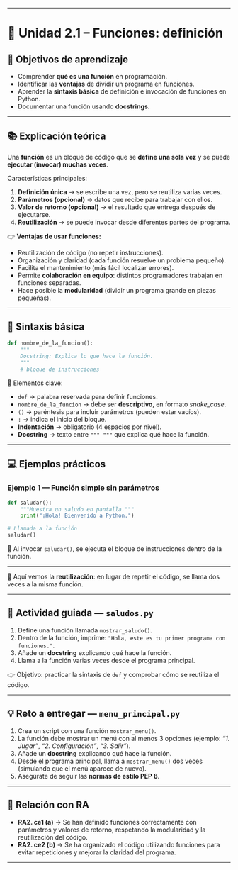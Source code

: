 
---

# 🔹 Unidad 2.1 – Funciones: definición

## 🎯 Objetivos de aprendizaje

* Comprender **qué es una función** en programación.
* Identificar las **ventajas** de dividir un programa en funciones.
* Aprender la **sintaxis básica** de definición e invocación de funciones en Python.
* Documentar una función usando **docstrings**.

---

## 📚 Explicación teórica

Una **función** es un bloque de código que se **define una sola vez** y se puede **ejecutar (invocar) muchas veces**.

Características principales:

1. **Definición única** → se escribe una vez, pero se reutiliza varias veces.
2. **Parámetros (opcional)** → datos que recibe para trabajar con ellos.
3. **Valor de retorno (opcional)** → el resultado que entrega después de ejecutarse.
4. **Reutilización** → se puede invocar desde diferentes partes del programa.

👉 **Ventajas de usar funciones:**

* Reutilización de código (no repetir instrucciones).
* Organización y claridad (cada función resuelve un problema pequeño).
* Facilita el mantenimiento (más fácil localizar errores).
* Permite **colaboración en equipo**: distintos programadores trabajan en funciones separadas.
* Hace posible la **modularidad** (dividir un programa grande en piezas pequeñas).

---

## 📌 Sintaxis básica

```python
def nombre_de_la_funcion():
    """
    Docstring: Explica lo que hace la función.
    """
    # bloque de instrucciones
```

🔎 Elementos clave:

* `def` → palabra reservada para definir funciones.
* `nombre_de_la_funcion` → debe ser **descriptivo**, en formato *snake\_case*.
* `()` → paréntesis para incluir parámetros (pueden estar vacíos).
* `:` → indica el inicio del bloque.
* **Indentación** → obligatorio (4 espacios por nivel).
* **Docstring** → texto entre `""" """` que explica qué hace la función.

---

## 💻 Ejemplos prácticos

### Ejemplo 1 — Función simple sin parámetros

```python
def saludar():
    """Muestra un saludo en pantalla."""
    print("¡Hola! Bienvenido a Python.")

# Llamada a la función
saludar()
```

🔎 Al invocar `saludar()`, se ejecuta el bloque de instrucciones dentro de la función.

---

🔎 Aquí vemos la **reutilización**: en lugar de repetir el código, se llama dos veces a la misma función.

---

## 📝 Actividad guiada — `saludos.py`

1. Define una función llamada `mostrar_saludo()`.
2. Dentro de la función, imprime:
   `"Hola, este es tu primer programa con funciones."`.
3. Añade un **docstring** explicando qué hace la función.
4. Llama a la función varias veces desde el programa principal.

👉 Objetivo: practicar la sintaxis de `def` y comprobar cómo se reutiliza el código.

---

## 💡 Reto a entregar — `menu_principal.py`

1. Crea un script con una función `mostrar_menu()`.
2. La función debe mostrar un menú con al menos 3 opciones (ejemplo: *“1. Jugar”*, *“2. Configuración”*, *“3. Salir”*).
3. Añade un **docstring** explicando qué hace la función.
4. Desde el programa principal, llama a `mostrar_menu()` dos veces (simulando que el menú aparece de nuevo).
5. Asegúrate de seguir las **normas de estilo PEP 8**.

---

## 📌 Relación con RA

* **RA2. ce1 (a)** → Se han definido funciones correctamente con parámetros y valores de retorno, respetando la modularidad y la reutilización del código.
* **RA2. ce2 (b)** → Se ha organizado el código utilizando funciones para evitar repeticiones y mejorar la claridad del programa.

---
